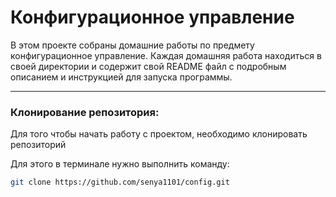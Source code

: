 # Конфигурационное управление

В этом проекте собраны домашние работы по предмету конфигурационное управление.
Каждая домашняя работа находиться в своей директории и содержит свой README файл
с подробным описанием и инструкцией для запуска программы.

---

### Клонирование репозитория:
Для того чтобы начать работу с проектом,
необходимо клонировать репозиторий

Для этого в терминале нужно выполнить команду:
```bash
git clone https://github.com/senya1101/config.git
```